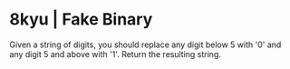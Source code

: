 # 8kyu | Fake Binary


Given a string of digits, you should replace any digit below 5 with '0' and any digit 5 and above with '1'. Return the resulting string.
